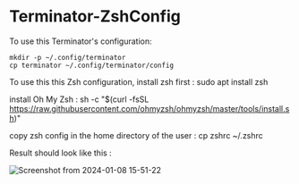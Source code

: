# Terminator-ZshConfig
To use this Terminator's configuration:
```
mkdir -p ~/.config/terminator
cp terminator ~/.config/terminator/config
```


To use this this Zsh configuration, install zsh first :
sudo apt install zsh

install Oh My Zsh :
sh -c "$(curl -fsSL https://raw.githubusercontent.com/ohmyzsh/ohmyzsh/master/tools/install.sh)"

copy zsh config in the home directory of the user : 
cp zshrc ~/.zshrc


Result should look like this : 

![Screenshot from 2024-01-08 15-51-22](https://github.com/AymanRbati/Terminator-ZshConfig/assets/21956791/4d4df215-9101-4d35-8e91-75486c04441e)
